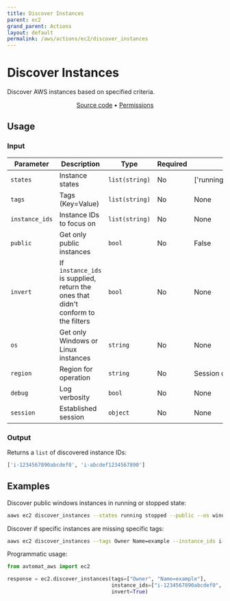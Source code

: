 ```yaml
---
title: Discover Instances
parent: ec2
grand_parent: Actions
layout: default
permalink: /aws/actions/ec2/discover_instances
---
```


# Discover Instances

Discover AWS instances based on specified criteria.

<p align="center">
   <a href="https://github.com/avtomat-hub/avtomat-aws/tree/main/avtomat_aws/ec2/discover_instances.py">Source code</a> •
   <a href="/aws/permissions/ec2/discover_instances">Permissions</a>
</p>

## Usage

### Input

| Parameter      | Description                                                                       | Type           | Required | Default value                              |
|----------------|-----------------------------------------------------------------------------------|----------------|----------|--------------------------------------------|
| `states`       | Instance states                                                                   | `list(string)` | No       | ['running','stopped','pending','stopping'] |
| `tags`         | Tags (Key=Value)                                                                  | `list(string)` | No       | None                                       |
| `instance_ids` | Instance IDs to focus on                                                          | `list(string)` | No       | None                                       |
| `public`       | Get only public instances                                                         | `bool`         | No       | False                                      |
| `invert`       | If `instance_ids` is supplied, return the ones that didn't conform to the filters | `bool`         | No       | None                                       |
| `os`           | Get only Windows or Linux instances                                               | `string`       | No       | None                                       |
| `region`       | Region for operation                                                              | `string`       | No       | Session default                            |
| `debug`        | Log verbosity                                                                     | `bool`         | No       | None                                       |
| `session`      | Established session                                                               | `object`       | No       | None                                       |

### Output

Returns a `list` of discovered instance IDs:

```python
['i-1234567890abcdef0', 'i-abcdef1234567890']
```

## Examples

Discover public windows instances in running or stopped state:

```bash
aaws ec2 discover_instances --states running stopped --public --os windows
```

Discover if specific instances are missing specific tags:

```bash
aaws ec2 discover_instances --tags Owner Name=example --instance_ids i-1234567890abcdef0 i-abcdef1234567890 --invert
```

Programmatic usage:

```python
from avtomat_aws import ec2

response = ec2.discover_instances(tags=["Owner", "Name=example"],
                                  instance_ids=["i-1234567890abcdef0", "i-abcdef1234567890"],
                                  invert=True)
```